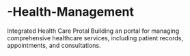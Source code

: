 # -Health-Management
Integrated Health Care Protal
 Building an  portal for managing comprehensive healthcare services, including patient records, appointments, and consultations.
